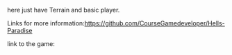 here just have Terrain and basic player.

Links for more information:https://github.com/CourseGamedeveloper/Hells-Paradise

link to the game:
